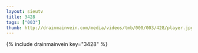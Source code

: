 ```yaml
--- 
layout: sieutv
title: 3428
tags: ["003"]
thumb: http://drainmainvein.com/media/videos/tmb/000/003/428/player.jpg
---
```

{% include drainmainvein key="3428" %} 
